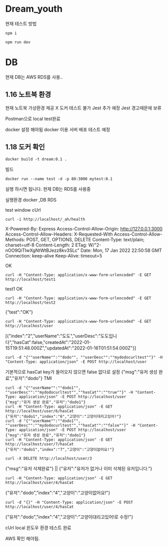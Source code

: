 # Dream_youth

현재 테스트 방법
```
npm i

npm run dev
```
# DB
현재 DB는 AWS RDS를 사용..


## 1.16 노트북 환경 
현재 노트북 가상환경 제공 X
도커 테스트 불가
Jest 추가 예정
Jest 경고때문에 보류

Postman으로 local test완료

docker 설정 해야됨
docker 이용 서버 배포 테스트 예정



## 1.18 도커 확인
```
docker build -t dream:0.1 .
```
빌드

```
docker run --name test -d -p 80:3000 mytest:0.1
```
실행 하시면 됩니다.
현재 DB는 RDS를 사용중

실행환경 
docker ,DB RDS

test
window cUrl


```
curl -i http://localhost/_ah/health
```
X-Powered-By: Express
Access-Control-Allow-Origin: http://127.0.0.1:3000
Access-Control-Allow-Headers: X-Requested-With
Access-Control-Allow-Methods: POST, GET, OPTIONS, DELETE
Content-Type: text/plain; charset=utf-8
Content-Length: 2
ETag: W/"2-nOO9QiTIwXgNtWtBJezz8kv3SLc"
Date: Mon, 17 Jan 2022 22:50:58 GMT
Connection: keep-alive
Keep-Alive: timeout=5

OK
```
curl -H "Content-Type: application/x-www-form-urlencoded" -E GET http://localhost/test1
```
test1 OK

```
curl -H "Content-Type: application/x-www-form-urlencoded" -E GET http://localhost/test2
```
{"test":"OK"}

```
curl -H "Content-Type: application/x-www-form-urlencoded" -E GET http://localhost/user
```
[{"index":"2","userName":"도도","userDesc":"도도입니다","hasCat":false,"createdAt":"2022-01-15T19:51:48.000Z","updatedAt":"2022-01-16T01:51:54.000Z"}]

```
curl -d "{""userName"":""dodo"", ""userDesc"":""mydodocurltest""}" -H "Content-Type: application/json" -E POST http://localhost/user
```
기본적으로 hasCat key가 들어오지 않으면 false 없다로 설정
{"msg":"유저 생성 완료","유저":"dodo"}
TMI
```
curl -d "{""userName"":""dodo1"", ""userDesc"":""mydodocurltest"",""hasCat"":""true""}" -H "Content-Type: application/json" -E POST http://localhost/user
{"msg":"유저 생성 완료","유저":"dodo1"}
curl -H "Content-Type: application/json" -E GET http://localhost/user/6/hasCat
{"유저":"dodo1","index":"6","고양이":"고양이대리고있어!"}
curl -d "{""userName"":""dodo1"", ""userDesc"":""mydodocurltest"",""hasCat"":""false""}" -H "Content-Type: application/json" -E POST http://localhost/user
{"msg":"유저 생성 완료","유저":"dodo1"}
curl -H "Content-Type: application/json" -E GET http://localhost/user/7/hasCat
{"유저":"dodo1","index":"7","고양이":"고양이없어요!"}
```

```
curl -X DELETE http://localhost/user/3
```


{"msg":"유저 삭제완료"}
||
{"유저":"유저가 없거나 이미 삭제된 유저입니다."}

```
curl -H "Content-Type: application/json" -E GET http://localhost/user/4/hasCat
```

{"유저":"dodo","index":"4","고양이":"고양이없어요!"}


```
curl -d "{}" -H "Content-Type: application/json" -E POST http://localhost/user/4/hasCat
```
{"유저":"dodo","index":"4","고양이":"고양이대리고있어!로 수정!"}



cUrl local 윈도우 환경 테스트 완료 

AWS 확인 해야됨.







